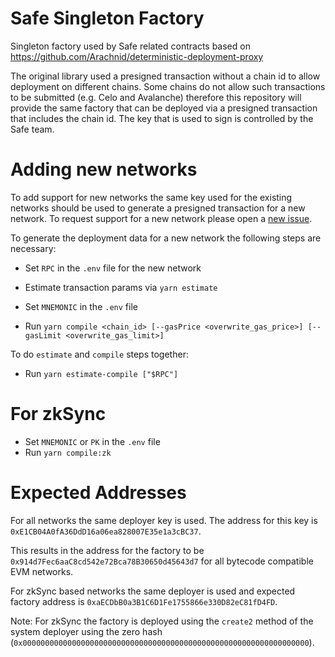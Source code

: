 # Safe Singleton Factory

Singleton factory used by Safe related contracts based on https://github.com/Arachnid/deterministic-deployment-proxy

The original library used a presigned transaction without a chain id to allow deployment on different chains. Some chains do not allow such transactions to be submitted (e.g. Celo and Avalanche) therefore this repository will provide the same factory that can be deployed via a presigned transaction that includes the chain id. The key that is used to sign is controlled by the Safe team.

# Adding new networks

To add support for new networks the same key used for the existing networks should be used to generate a presigned transaction for a new network. To request support for a new network please open a [new issue](https://github.com/safe-global/safe-singleton-factory/issues/new/choose).

To generate the deployment data for a new network the following steps are necessary:

- Set `RPC` in the `.env` file for the new network
- Estimate transaction params via `yarn estimate`

- Set `MNEMONIC` in the `.env` file
- Run `yarn compile <chain_id> [--gasPrice <overwrite_gas_price>] [--gasLimit <overwrite_gas_limit>]`

To do `estimate` and `compile` steps together:

- Run `yarn estimate-compile ["$RPC"]`

# For zkSync

- Set `MNEMONIC` or `PK` in the `.env` file
- Run `yarn compile:zk`

# Expected Addresses

For all networks the same deployer key is used. The address for this key is `0xE1CB04A0fA36DdD16a06ea828007E35e1a3cBC37`.

This results in the address for the factory to be `0x914d7Fec6aaC8cd542e72Bca78B30650d45643d7` for all bytecode compatible EVM networks.

For zkSync based networks the same deployer is used and expected factory address is `0xaECDbB0a3B1C6D1Fe1755866e330D82eC81fD4FD`.

Note: For zkSync the factory is deployed using the `create2` method of the system deployer using the zero hash (`0x0000000000000000000000000000000000000000000000000000000000000000`).
